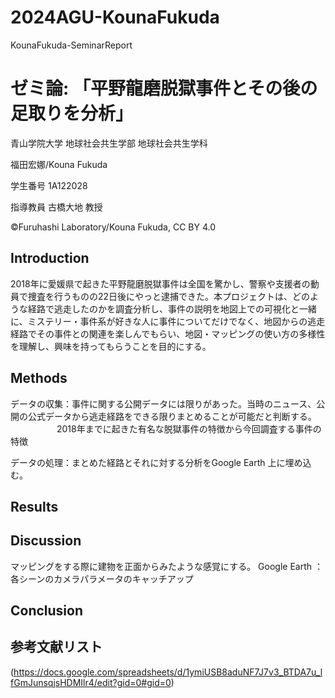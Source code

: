 # 2024AGU-KounaFukuda
KounaFukuda-SeminarReport

# ゼミ論: 「平野龍磨脱獄事件とその後の足取りを分析」
青山学院大学 地球社会共生学部 地球社会共生学科

福田宏娜/Kouna Fukuda

学生番号 1A122028

指導教員 古橋大地 教授

©︎Furuhashi Laboratory/Kouna Fukuda, CC BY 4.0

## Introduction

2018年に愛媛県で起きた平野龍磨脱獄事件は全国を驚かし、警察や支援者の動員で捜査を行うものの22日後にやっと逮捕できた。本プロジェクトは、どのような経路で逃走したのかを調査分析し、事件の説明を地図上での可視化と一緒に、ミステリー・事件系が好きな人に事件についてだけでなく、地図からの逃走経路でその事件との関連を楽しんでもらい、地図・マッピングの使い方の多様性を理解し、興味を持ってもらうことを目的にする。
## Methods
データの収集：事件に関する公開データには限りがあった。当時のニュース、公開の公式データから逃走経路をできる限りまとめることが可能だと判断する。
　　　　　
       2018年までに起きた有名な脱獄事件の特徴から今回調査する事件の特徴


データの処理：まとめた経路とそれに対する分析をGoogle Earth 上に埋め込む。
## Results

## Discussion
マッピングをする際に建物を正面からみたような感覚にする。
Google Earth ：各シーンのカメラパラメータのキャッチアップ
## Conclusion

## 参考文献リスト
(https://docs.google.com/spreadsheets/d/1ymiUSB8aduNF7J7v3_BTDA7u_lfGmJunsqjsHDMIlr4/edit?gid=0#gid=0)
